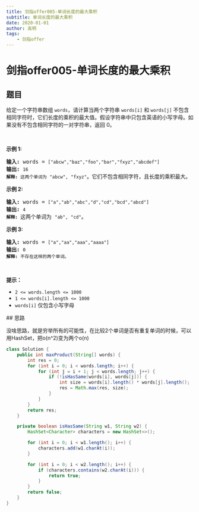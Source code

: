 ```yaml
---
title: 剑指offer005-单词长度的最大乘积
subtitle: 单词长度的最大乘积
date: 2020-01-01
author: 高明
tags:
	- 剑指offer
---
```




# 剑指offer005-单词长度的最大乘积

## 题目

<p>给定一个字符串数组&nbsp;<code>words</code>，请计算当两个字符串 <code>words[i]</code> 和 <code>words[j]</code> 不包含相同字符时，它们长度的乘积的最大值。假设字符串中只包含英语的小写字母。如果没有不包含相同字符的一对字符串，返回 0。</p>

<p>&nbsp;</p>

<p><strong>示例&nbsp;1:</strong></p>

<pre>
<strong>输入:</strong> words = <code>[&quot;abcw&quot;,&quot;baz&quot;,&quot;foo&quot;,&quot;bar&quot;,&quot;fxyz&quot;,&quot;abcdef&quot;]</code>
<strong>输出: </strong><code>16 
<strong>解释:</strong> 这两个单词为<strong> </strong></code><code>&quot;abcw&quot;, &quot;fxyz&quot;</code>。它们不包含相同字符，且长度的乘积最大。</pre>

<p><strong>示例 2:</strong></p>

<pre>
<strong>输入:</strong> words = <code>[&quot;a&quot;,&quot;ab&quot;,&quot;abc&quot;,&quot;d&quot;,&quot;cd&quot;,&quot;bcd&quot;,&quot;abcd&quot;]</code>
<strong>输出: </strong><code>4 
<strong>解释: </strong></code>这两个单词为 <code>&quot;ab&quot;, &quot;cd&quot;</code>。</pre>

<p><strong>示例 3:</strong></p>

<pre>
<strong>输入:</strong> words = <code>[&quot;a&quot;,&quot;aa&quot;,&quot;aaa&quot;,&quot;aaaa&quot;]</code>
<strong>输出: </strong><code>0 
<strong>解释: </strong>不存在这样的两个单词。</code>
</pre>

<p>&nbsp;</p>

<p><strong>提示：</strong></p>

<ul>
	<li><code>2 &lt;= words.length &lt;= 1000</code></li>
	<li><code>1 &lt;= words[i].length &lt;= 1000</code></li>
	<li><code>words[i]</code>&nbsp;仅包含小写字母</li>
</ul>
## 思路

没啥思路，就是穷举所有的可能性，在比较2个单词是否有重复单词的时候，可以用HashSet，把o(n^2)变为两个o(n)

```java
class Solution {
    public int maxProduct(String[] words) {
        int res = 0;
        for (int i = 0; i < words.length; i++) {
            for (int j = i + 1; j < words.length; j++) {
                if (!isHasSame(words[i], words[j])) {
                    int size = words[i].length() * words[j].length();
                    res = Math.max(res, size);
                }
            }
        }
        return res;
    }

    private boolean isHasSame(String w1, String w2) {
        HashSet<Character> characters = new HashSet<>();

        for (int i = 0; i < w1.length(); i++) {
            characters.add(w1.charAt(i));
        }

        for (int i = 0; i < w2.length(); i++) {
            if (characters.contains(w2.charAt(i))) {
                return true;
            }
        }
        return false;
    }
}
```

